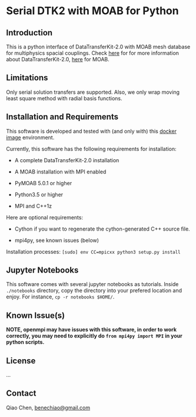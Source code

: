 # Serial DTK2 with MOAB for Python

## Introduction

This is a python interface of DataTransferKit-2.0 with MOAB mesh database for multiphysics spacial couplings. Check [here](https://ornl-cees.github.io/DataTransferKit/) for for more information about DataTransferKit-2.0, [here](http://sigma.mcs.anl.gov/moab-library/) for MOAB.

## Limitations

Only serial solution transfers are supported. Also, we only wrap moving least square method with radial basis functions.

## Installation and Requirements

This software is developed and tested with (and only with) this [docker image](https://github.com/unifem/coupler-desktop) environment.

Currently, this software has the following requirements for installation:

* A complete DataTransferKit-2.0 installation

* A MOAB installation with MPI enabled

* PyMOAB 5.0.1 or higher

* Python3.5 or higher

* MPI and C++1z

Here are optional requirements:

* Cython if you want to regenerate the cython-generated C++ source file.

* mpi4py, see known issues (below)

Installation processes: ```[sudo] env CC=mpicxx python3 setup.py install```

## Jupyter Notebooks

This software comes with several jupyter notebooks as tutorials. Inside ```./notebooks``` directory, copy the directory into your prefered location and enjoy. For instance, ```cp -r notebooks $HOME/```.

## Known Issue(s)

**NOTE, openmpi may have issues with this software, in order to work correctly, you may need to explicitly do ```from mpi4py import MPI``` in your python scripts.**

## License

...

## Contact

Qiao Chen, benechiao@gmail.com
